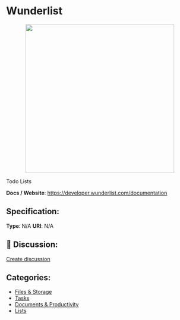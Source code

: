 # Wunderlist
<p align="center">
    <img width="400" src="https://raw.githubusercontent.com/apis-list/apis-list/apis/wunderlist/logo_256x256.png" />
</p>

Todo Lists

**Docs / Website**: https://developer.wunderlist.com/documentation

## Specification:
**Type**:  N/A 
**URI**:  N/A 

## 💬 Discussion:
[Create discussion](link)

## Categories:
- [Files & Storage](https://github.com/apis-list/apis-list#files-and-storage)
- [Tasks](https://github.com/apis-list/apis-list#tasks)
- [Documents & Productivity](https://github.com/apis-list/apis-list#documents-and-productivity)
- [Lists](https://github.com/apis-list/apis-list#lists)





